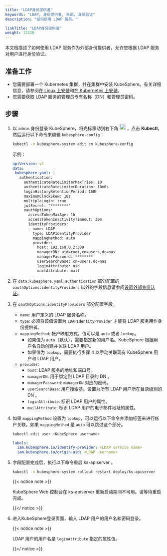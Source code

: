 ```yaml
---
title: "LDAP身份提供者"
keywords: "LDAP, 身份提供者, 外部, 身份验证"
description: "如何使用 LDAP 服务。"

linkTitle: "LDAP身份提供者"
weight: 12220
---
```


本文档描述了如何使用 LDAP 服务作为外部身份提供者，允许您根据 LDAP 服务对用户进行身份验证。

## 准备工作

* 您需要部署一个 Kubernetes 集群，并在集群中安装 KubeSphere。有关详细信息，请参阅[在 Linux 上安装](../../../installing-on-linux/)和[在 Kubernetes 上安装](../../../installing-on-kubernetes/)。
* 您需要获取 LDAP 服务的管理员专有名称（DN）和管理员密码。

## 步骤

1. 以 `admin` 身份登录 KubeSphere，将光标移动到右下角 <img src="/images/docs/access-control-and-account-management/external-authentication/set-up-external-authentication/toolbox.png" width="20px" height="20px"> ，点击 **Kubectl**，然后运行以下命令来编辑 `kubesphere-config`：

   ```bash
   kubectl -n kubesphere-system edit cm kubesphere-config
   ```
   
    示例：

    ```yaml
   apiVersion: v1
   data:
     kubesphere.yaml: |
       authentication:
         authenticateRateLimiterMaxTries: 10
         authenticateRateLimiterDuration: 10m0s
         loginHistoryRetentionPeriod: 168h
         maximumClockSkew: 10s
         multipleLogin: true
         jwtSecret: "********"
         oauthOptions:
           accessTokenMaxAge: 1h
           accessTokenInactivityTimeout: 30m
           identityProviders:
           - name: LDAP
             type: LDAPIdentityProvider
             mappingMethod: auto
             provider:
               host: 192.168.0.2:389
               managerDN: uid=root,cn=users,dc=nas
               managerPassword: ********
               userSearchBase: cn=users,dc=nas
               loginAttribute: uid
               mailAttribute: mail
   ```

2. 在 `data:kubesphere.yaml:authentication` 部分配置的 `oauthOptions:identityProviders` 以外的字段信息请参阅[设置外部身份认证](../set-up-external-authentication/)。

3. 在 `oauthOptions:identityProviders` 部分配置字段。

   * `name`: 用户定义的 LDAP 服务名称。
   * `type`: 必须将该值设置为 `LDAPIdentityProvider` 才能将 LDAP 服务用作身份提供者。
   * `mappingMethod`: 帐户映射方式，值可以是 `auto` 或者 `lookup`。
      *  如果值为 `auto`（默认），需要指定新的用户名。KubeSphere 根据用户名自动创建并关联 LDAP 用户。
      *  如果值为 `lookup`，需要执行步骤 4 以手动关联现有 KubeSphere 用户和 LDAP 用户。
   * `provider`:
      * `host`: LDAP 服务的地址和端口号。
      * `managerDN`: 用于绑定到 LDAP 目录的 DN 。
      * `managerPassword`: `managerDN` 对应的密码。
      * `userSearchBase`: 用户搜索基。设置为所有 LDAP 用户所在目录级别的 DN 。
      * `loginAttribute`: 标识 LDAP 用户的属性。
      * `mailAttribute`: 标识 LDAP 用户的电子邮件地址的属性。

4. 如果 `mappingMethod` 设置为 `lookup`，可以运行以下命令并添加标签来进行帐户关联。如果 `mappingMethod` 是 `auto` 可以跳过这个部分。

   ```bash
   kubectl edit user <KubeSphere username>
   ```

   ```yaml
   labels:
     iam.kubesphere.io/identify-provider: <LDAP service name>
     iam.kubesphere.io/origin-uid: <LDAP username>
   ```

5. 字段配置完成后，执行以下命令重启 ks-apiserver 。

   ```bash
   kubectl -n kubesphere-system rollout restart deploy/ks-apiserver
   ```

   {{< notice note >}}

   KubeSphere Web 控制台在 ks-apiserver 重新启动期间不可用。请等待重启完成。

   {{</ notice >}}

6. 进入KubeSphere登录页面，输入 LDAP 用户的用户名和密码登录。

   {{< notice note >}}

   LDAP 用户的用户名是 `loginAttribute` 指定的属性值。

   {{</ notice >}}
